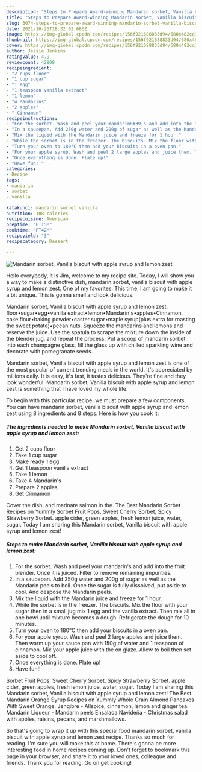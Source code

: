 ```yaml
---
description: "Steps to Prepare Award-winning Mandarin sorbet, Vanilla biscuit with apple syrup and lemon zest"
title: "Steps to Prepare Award-winning Mandarin sorbet, Vanilla biscuit with apple syrup and lemon zest"
slug: 3074-steps-to-prepare-award-winning-mandarin-sorbet-vanilla-biscuit-with-apple-syrup-and-lemon-zest
date: 2021-10-25T18:32:02.686Z
image: https://img-global.cpcdn.com/recipes/156f921688833d94/680x482cq70/mandarin-sorbet-vanilla-biscuit-with-apple-syrup-and-lemon-zest-recipe-main-photo.jpg
thumbnail: https://img-global.cpcdn.com/recipes/156f921688833d94/680x482cq70/mandarin-sorbet-vanilla-biscuit-with-apple-syrup-and-lemon-zest-recipe-main-photo.jpg
cover: https://img-global.cpcdn.com/recipes/156f921688833d94/680x482cq70/mandarin-sorbet-vanilla-biscuit-with-apple-syrup-and-lemon-zest-recipe-main-photo.jpg
author: Jessie Jenkins
ratingvalue: 4.9
reviewcount: 42808
recipeingredient:
- "2 cups floor"
- "1 cup sugar"
- "1 egg"
- "1 teaspoon vanilla extract"
- "1 lemon"
- "4 Mandarins"
- "2 apples"
- " Cinnamon"
recipeinstructions:
- "For the sorbet. Wash and peel your mandarin&#39;s and add into the fruit blender. Once it is juiced. Filter to remove remaining impurities."
- "In a saucepan. Add 250g water and 200g of sugar as well as the Mandarin peels to boil. Once the sugar is fully dissolved, put aside to cool. And despose the Mandarin peels."
- "Mix the liquid with the Mandarin juice and freeze for 1 hour."
- "While the sorbet is in the freezer. The biscuits. Mix the floor with your sugar then in a small jug mix 1 egg and the vanilla extract. Then mix all in one bowl until mixture becomes a dough. Refrigerate the dough for 10 minutes."
- "Turn your oven to 180°C then add your biscuits in a oven pan."
- "For your apple syrup. Wash and peel 2 large apples and juice them. Then warm up your sauce pan with 150g of water and 1 teaspoon of cinnamon. Mix your apple juice with the on glaze. Allow to boil then set aside to cool off."
- "Once everything is done. Plate up!"
- "Have fun!!"
categories:
- Recipe
tags:
- mandarin
- sorbet
- vanilla

katakunci: mandarin sorbet vanilla 
nutrition: 108 calories
recipecuisine: American
preptime: "PT15M"
cooktime: "PT42M"
recipeyield: "3"
recipecategory: Dessert

---
```



![Mandarin sorbet, Vanilla biscuit with apple syrup and lemon zest](https://img-global.cpcdn.com/recipes/156f921688833d94/680x482cq70/mandarin-sorbet-vanilla-biscuit-with-apple-syrup-and-lemon-zest-recipe-main-photo.jpg)

Hello everybody, it is Jim, welcome to my recipe site. Today, I will show you a way to make a distinctive dish, mandarin sorbet, vanilla biscuit with apple syrup and lemon zest. One of my favorites. This time, I am going to make it a bit unique. This is gonna smell and look delicious.

Mandarin sorbet, Vanilla biscuit with apple syrup and lemon zest. floor•sugar•egg•vanilla extract•lemon•Mandarin&#39;s•apples•Cinnamon. cake flour•baking powder•caster sugar•maple syrup(plus extra for roasting the sweet potato)•pecan nuts. Squeeze the mandarins and lemons and reserve the juice. Use the spatula to scrape the mixture down the inside of the blender jug, and repeat the process. Put a scoop of mandarin sorbet into each champagne glass, fill the glass up with chilled sparkling wine and decorate with pomegranate seeds.

Mandarin sorbet, Vanilla biscuit with apple syrup and lemon zest is one of the most popular of current trending meals in the world. It's appreciated by millions daily. It is easy, it's fast, it tastes delicious. They're fine and they look wonderful. Mandarin sorbet, Vanilla biscuit with apple syrup and lemon zest is something that I have loved my whole life.


To begin with this particular recipe, we must prepare a few components. You can have mandarin sorbet, vanilla biscuit with apple syrup and lemon zest using 8 ingredients and 8 steps. Here is how you cook it.

<!--inarticleads1-->

##### The ingredients needed to make Mandarin sorbet, Vanilla biscuit with apple syrup and lemon zest:

1. Get 2 cups floor
1. Take 1 cup sugar
1. Make ready 1 egg
1. Get 1 teaspoon vanilla extract
1. Take 1 lemon
1. Take 4 Mandarin&#39;s
1. Prepare 2 apples
1. Get  Cinnamon


Cover the dish, and marinate salmon in the. The Best Mandarin Sorbet Recipes on Yummly Sorbet Fruit Pops, Sweet Cherry Sorbet, Spicy Strawberry Sorbet. apple cider, green apples, fresh lemon juice, water, sugar. Today I am sharing this Mandarin sorbet, Vanilla biscuit with apple syrup and lemon zest! 

<!--inarticleads2-->

##### Steps to make Mandarin sorbet, Vanilla biscuit with apple syrup and lemon zest:

1. For the sorbet. Wash and peel your mandarin&#39;s and add into the fruit blender. Once it is juiced. Filter to remove remaining impurities.
1. In a saucepan. Add 250g water and 200g of sugar as well as the Mandarin peels to boil. Once the sugar is fully dissolved, put aside to cool. And despose the Mandarin peels.
1. Mix the liquid with the Mandarin juice and freeze for 1 hour.
1. While the sorbet is in the freezer. The biscuits. Mix the floor with your sugar then in a small jug mix 1 egg and the vanilla extract. Then mix all in one bowl until mixture becomes a dough. Refrigerate the dough for 10 minutes.
1. Turn your oven to 180°C then add your biscuits in a oven pan.
1. For your apple syrup. Wash and peel 2 large apples and juice them. Then warm up your sauce pan with 150g of water and 1 teaspoon of cinnamon. Mix your apple juice with the on glaze. Allow to boil then set aside to cool off.
1. Once everything is done. Plate up!
1. Have fun!!


Sorbet Fruit Pops, Sweet Cherry Sorbet, Spicy Strawberry Sorbet. apple cider, green apples, fresh lemon juice, water, sugar. Today I am sharing this Mandarin sorbet, Vanilla biscuit with apple syrup and lemon zest! The Best Mandarin Orange Syrup Recipes on Yummly Whole Grain Almond Pancakes With Sweet Orange. Jengibre - Allspice, cinnamon, lemon and ginger tea. Mandarin Liqueur - Mandarin peels Ensalada Navideña - Christmas salad with apples, raisins, pecans, and marshmallows. 

So that's going to wrap it up with this special food mandarin sorbet, vanilla biscuit with apple syrup and lemon zest recipe. Thanks so much for reading. I'm sure you will make this at home. There's gonna be more interesting food in home recipes coming up. Don't forget to bookmark this page in your browser, and share it to your loved ones, colleague and friends. Thank you for reading. Go on get cooking!
